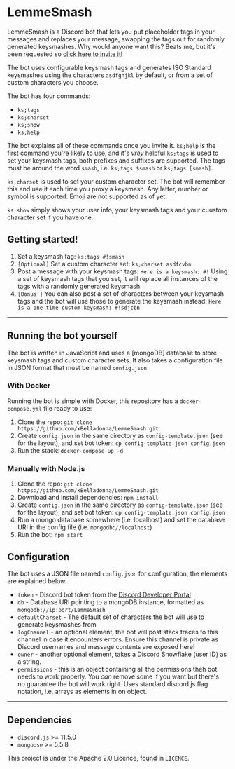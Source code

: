 # LemmeSmash

LemmeSmash is a Discord bot that lets you put placeholder tags in your messages and replaces your message, swapping the tags out for randomly generated keysmashes. Why would anyone want this? Beats me, but it's been requested so [click here to invite it!](https://discordapp.com/oauth2/authorize?client_id=578591056866836490&scope=bot&permissions=536995904)

The bot uses configurable keysmash tags and generates ISO Standard keysmashes using the characters `asdfghjkl` by default, or from a set of custom characters you choose.

The bot has four commands:

- `ks;tags`
- `ks;charset`
- `ks;show`
- `ks;help`

The bot explains all of these commands once you invite it.
`ks;help` is the first command you're likely to use, and it's *vrey* helpful
`ks;tags` is used to set your keysmash tags, both prefixes and suffixes are supported. The tags must be around the word `smash`, i.e. `ks;tags $smash` or `ks;tags [smash]`.

`ks;charset` is used to set your custom character set. The bot will remember this and use it each time you proxy a keysmash. Any letter, number or symbol is supported. Emoji are not supported as of yet.

`ks;show` simply shows your user info, your keysmash tags and your cuustom character set if you have one.

## Getting started!

1. Set a keysmash tag: `ks;tags #!smash`
2. `[Optional]` Set a custom character set: `ks;charset asdfcvbn`
3. Post a message with your keysmash tags: `Here is a keysmash: #!`
Using a set of keysmash tags that you set, it will replace all instances of the tags with a randomly generated keysmash.
4. `[Bonus!]` You can also post a set of characters between your keysmash tags and the bot will use those to generate the keysmash instead: `Here is a one-time custom keysmash: #!sdjcbn`

----

## Running the bot yourself

The bot is written in JavaScript and uses a [mongoDB] database to store keysmash tags and custom character sets. It also takes a configuration file in JSON format that must be named `config.json`.

### With Docker

Running the bot is simple with Docker, this repository has a `docker-compose.yml` file ready to use:

1. Clone the repo: `git clone https://github.com/xBelladonna/LemmeSmash.git`
2. Create `config.json` in the same directory as `config-template.json` (see for the layout), and set bot token:
`cp config-template.json config.json`
3. Run the stack: `docker-compose up -d`

### Manually with Node.js

1. Clone the repo: `git clone https://github.com/xBelladonna/LemmeSmash.git`
2. Download and install dependencies: `npm install`
3. Create `config.json` in the same directory as `config-template.json` (see for the layout), and set bot token:
`cp config-template.json config.json`
4. Run a mongo database somewhere (i.e. localhost) and set the database URI in the config file (i.e. `mongodb://localhost`)
5. Run the bot: `npm start`

## Configuration

The bot uses a JSON file named `config.json` for configuration, the elements are explained below.

- `token` - Discord bot token from the [Discord Developer Portal](https://discordapp.com/developers/applications/)
- `db` - Database URI pointing to a mongoDB instance, formatted as `mongodb://ip:port/LemmeSmash`
- `defaultCharset` - The default set of characters the bot will use to generate keysmashes from
- `logChannel` - an optional element, the bot will post stack traces to this channel in case it encounters errors. Ensure this channel is private as Discord usernames and message contents are exposed here!
- `owner` - another optional element, takes a Discord Snowflake (user ID) as a string.
- `permissions` - this is an object containing all the permissions theh bot needs to work properly. You *can* remove some if you want but there's no guarantee the bot will work right. Uses standard discord.js flag notation, i.e. arrays as elements in on object.

----

## Dependencies

- `discord.js` >= 11.5.0
- `mongoose` >= 5.5.8

This project is under the Apache 2.0 Licence, found in `LICENCE`.
